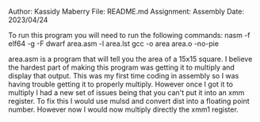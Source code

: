 Author: Kassidy Maberry
File: README.md
Assignment: Assembly
Date: 2023/04/24

To run this program you will need to run the following commands:
nasm -f elf64 -g -F dwarf area.asm -l area.lst
gcc -o area area.o -no-pie

area.asm is a program that will tell you the area of a 15x15 square.
I believe the hardest part of making this program was getting it to multiply
and display that output. This was my first time coding in assembly so I was
having trouble getting it to properly multiply. However once I got it to
multiply I had a new set of issues being that you can't put it into an 
xmm register. To fix this I would use mulsd and convert dist into a floating
point number. However now I would now multiply directly the xmm1 register.